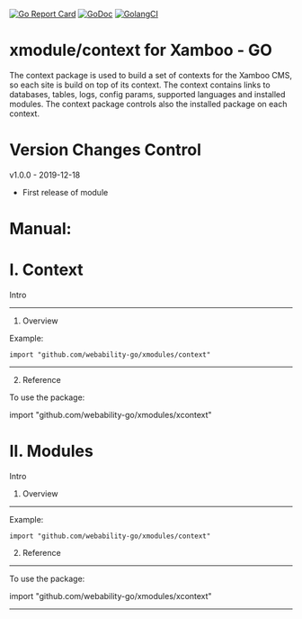 [ ![Go Report Card](https://goreportcard.com/badge/github.com/webability-go/xmodules/context)](https://goreportcard.com/report/github.com/webability-go/xmodules/context)
[ ![GoDoc](https://godoc.org/github.com/webability-go/xmodules/context?status.png)](https://godoc.org/github.com/webability-go/xmodules/context)
[ ![GolangCI](https://golangci.com/badges/github.com/webability-go/xmodules/context.svg)](https://golangci.com)

xmodule/context for Xamboo - GO
================================

The context package is used to build a set of contexts for the Xamboo CMS, so each site is build on top of its context.
The context contains links to databases, tables, logs, config params, supported languages and installed modules.
The context package controls also the installed package on each context.


Version Changes Control
=======================

v1.0.0 - 2019-12-18
- First release of module



Manual:
=======================

I. Context
=======================

Intro

-----------------------
1. Overview

Example:

```
import "github.com/webability-go/xmodules/context"

```


-----------------------
2. Reference

To use the package:

import "github.com/webability-go/xmodules/xcontext"




II. Modules
=======================

Intro

1. Overview
------------------------

Example:

```
import "github.com/webability-go/xmodules/context"

```

2. Reference
------------------------

To use the package:

import "github.com/webability-go/xmodules/xcontext"


---
